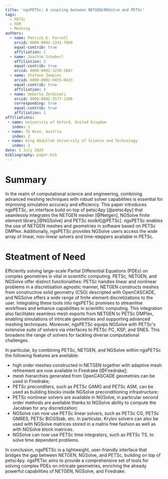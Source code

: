 ```yaml
---
title: 'ngsPETSc: A coupling between NETGEN/NGSolve and PETSc'
tags:
  - PETSc
  - FEM
  - Meshing
authors:
  - name: Patrick E. Farrell
    orcid: 0000-0002-1241-7060
    equal-contrib: true
    affiliation: 1
  - name: Joachim Schoberl
    affiliation: 2
    equal-contrib: true 
    orcid: 0000-0002-1250-5087
  - name: Stefano Zampini
    orcid: 0000-0002-0435-0433
    equal-contrib: true 
    affiliation: 3
  - name: Umberto Zerbinati
    orcid: 0000-0002-2577-1106
    corresponding: true
    equal-contrib: true 
    affiliation: 1
affiliations:
 - name: University of Oxford, United Kingdom
   index: 1
 - name: TU Wien, Austria
   index: 2
 - name: King Abdullah University of Science and Technology
   index: 3
date: 1 July 2024
bibliography: paper.bib
---
```


# Summary

In the realm of computational science and engineering, combining advanced meshing techniques with robust solver capabilities is essential for improving simulation accuracy and efficiency. This paper introduces ngsPETSc, an interface build on top of petsc4py [@petsc4py] that seamlessly integrates the NETGEN mesher [@Netgen], NGSolve finite element library,[@NGSolve] and PETSc toolkit[@PETSc]. ngsPETSc enables the use of NETGEN meshes and geometries in software based on PETSc DMPlex. Additionally, ngsPETSc provides NGSolve users access the wide array of linear, non-linear solvers and time-steppers available in PETSc.

# Steatment of Need

Efficiently solving large-scale Partial Differential Equations (PDEs) on complex geometries is vital in scientific computing. PETSc, NETGEN, and NGSolve offer distinct functionalities: PETSc handles linear and nonlinear problems in a discretisation agnostic manner, NETGEN constructs meshes from constructive solid geometry (CSG) descripted with OpenCASCADE, and NGSolve offers a wide range of finite element discretizations to the user. Integrating these tools into ngsPETSc promises to streamline workflows and enhance capabilities in scientific computing. This integration also facilitates seamless mesh exports from NETGEN to PETSc DMPlex, enabling simulations of intricate geometries and supporting advanced meshing techniques. Moreover, ngsPETSc equips NGSolve with PETSc's extensive suite of solvers via interfaces to PETSc PC, KSP, and SNES. This broadens the range of solvers for tackling diverse computational challenges.

In particular, by combining PETSc, NETGEN, and NGSolve within ngsPETSc the following features are aveilable:

- high order meshes constructed in NETGEN together with adaptive mesh refinement are now available in Firedrake [@Firedrake];
- mesh hierarchies generated from OpenCASCADE geometries can be used in Firedrake;
- PETSc preconditers, such as PETSc GAMG and PETSc ASM, can be used as building blocks inside NGSolve preconditioning infrastructure;
- PETSc nonlinear solvers are available in NGSolve, in particular second order methods are aveilable thanks to NGSolve ability to compute the Jacobian for any discretization;
- NGSolve can now use PETSc linear solvers, such as PETSc CG, PETSc GMRES, PETSc BiCGStab, etc. In particular, Krylov solvers can also be used with NGSolve matrices stored in a matrix free fashion as well as with NGSolve block matrices.
- NGSolve can now use PETSc time integrators, such as PETSc TS, to solve time dependent problems.

In conclusion, ngsPETSc is a lightweight, user-friendly interface that bridges the gap between NETGEN, NGSolve, and PETSc, building on top of petsc4py.
ngsPETsc aims to provide a comprehensive set of tools for solving complex PDEs on intricate geometries, enriching the already powerful capabilities of NETGEN, NGSolve, and Firedrake.